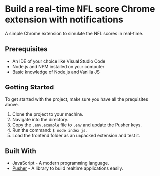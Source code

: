 # Build a real-time NFL score Chrome extension with notifications

A simple Chrome extension to simulate the NFL scores in real-time.

## Prerequisites

- An IDE of your choice like Visual Studio Code
- Node.js and NPM installed on your computer
- Basic knowledge of Node.js and Vanilla JS

## Getting Started

To get started with the project, make sure you have all the prequisites above.

1. Clone the project to your machine.
2. Navigate into the directory.
3. Copy the `.env.example` file to `.env` and update the Pusher keys.
4. Run the command: `$ node index.js`.
5. Load the frontend folder as an unpacked extension and test it.

## Built With

- JavaScript - A modern programming language.
- [Pusher](https://pusher.com) - A library to build realtime applications easily.
